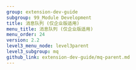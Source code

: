 ```yaml
---
group: extension-dev-guide
subgroup: 99_Module Development
title: 消息队列 (仅企业版适用)
menu_title: 消息队列 (仅企业版适用)
menu_order: 24
version: 2.2
level3_menu_node: level3parent
level3_subgroup: mq
github_link: extension-dev-guide/mq-parent.md
---
```

